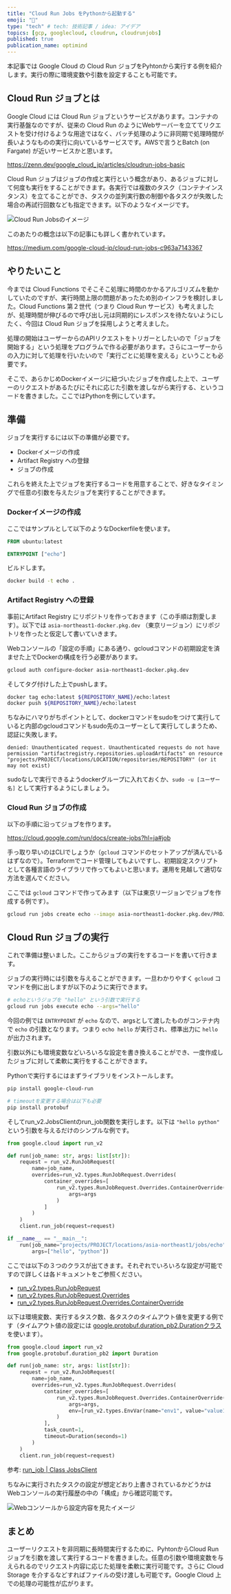 ```yaml
---
title: "Cloud Run Jobs をPythonから起動する"
emoji: "🐘"
type: "tech" # tech: 技術記事 / idea: アイデア
topics: [gcp, googlecloud, cloudrun, cloudrunjobs]
published: true
publication_name: optimind
---
```


本記事では Google Cloud の Cloud Run ジョブをPyhtonから実行する例を紹介します。実行の際に環境変数や引数を設定することも可能です。

## Cloud Run ジョブとは

Google Cloud には Cloud Run ジョブというサービスがあります。コンテナの実行基盤なのですが、従来の Cloud Run のようにWebサーバーを立ててリクエストを受け付けるような用途ではなく、バッチ処理のように非同期で処理時間が長いようなものの実行に向いているサービスです。AWSで言うとBatch (on Fargate) が近いサービスかと思います。

https://zenn.dev/google_cloud_jp/articles/cloudrun-jobs-basic

Cloud Run ジョブはジョブの作成と実行という概念があり、あるジョブに対して何度も実行をすることができます。各実行では複数のタスク（コンテナインスタンス）を立てることができ、タスクの並列実行数の制御や各タスクが失敗した場合の再試行回数なども指定できます。以下のようなイメージです。

![Cloud Run Jobsのイメージ](/images/run-cloudrun-jobs/cloud_run_concept.webp)

このあたりの概念は以下の記事にも詳しく書かれています。

https://medium.com/google-cloud-jp/cloud-run-jobs-c963a7143367

## やりたいこと

今までは Cloud Functions でそこそこ処理に時間のかかるアルゴリズムを動かしていたのですが、実行時間上限の問題があったため別のインフラを検討しました。Cloud Functions 第２世代（つまり Cloud Run サービス）も考えましたが、処理時間が伸びるので呼び出し元は同期的にレスポンスを待たないようにしたく、今回は Cloud Run ジョブを採用しようと考えました。

処理の開始はユーザーからのAPIリクエストをトリガーとしたいので「ジョブを開始する」という処理をプログラムで作る必要があります。さらにユーザーからの入力に対して処理を行いたいので「実行ごとに処理を変える」ということも必要です。

そこで、あらかじめDockerイメージに紐づいたジョブを作成した上で、ユーザーのリクエストがあるたびにそれに応じた引数を渡しながら実行する、というコードを書きました。ここではPythonを例にしています。

## 準備

ジョブを実行するには以下の準備が必要です。

- Dockerイメージの作成
- Artifact Registry への登録
- ジョブの作成

これらを終えた上でジョブを実行するコードを用意することで、好きなタイミングで任意の引数を与えたジョブを実行することができます。

### Dockerイメージの作成

ここではサンプルとして以下のようなDockerfileを使います。

```Dockerfile
FROM ubuntu:latest

ENTRYPOINT ["echo"]
```

ビルドします。

```sh
docker build -t echo .
```

### Artifact Registry への登録

事前にArtifact Registry にリポジトリを作っておきます（この手順は割愛します）。以下では `asia-northeast1-docker.pkg.dev` （東京リージョン）にリポジトリを作ったと仮定して書いていきます。

Webコンソールの「設定の手順」にある通り、gcloudコマンドの初期設定を済ませた上でDockerの構成を行う必要があります。

```sh
gcloud auth configure-docker asia-northeast1-docker.pkg.dev
```

そしてタグ付けした上でpushします。

```sh
docker tag echo:latest ${REPOSITORY_NAME}/echo:latest
docker push ${REPOSITORY_NAME}/echo:latest
```

ちなみにハマりがちポイントとして、dockerコマンドをsudoをつけて実行していると内部のgcloudコマンドもsudo先のユーザーとして実行してしまうため、認証に失敗します。

```text
denied: Unauthenticated request. Unauthenticated requests do not have permission "artifactregistry.repositories.uploadArtifacts" on resource "projects/PROJECT/locations/LOCATION/repositories/REPOSITORY" (or it may not exist)
```

sudoなしで実行できるようdockerグループに入れておくか、`sudo -u [ユーザー名]` として実行するようにしましょう。

### Cloud Run ジョブの作成

以下の手順に沿ってジョブを作ります。

https://cloud.google.com/run/docs/create-jobs?hl=ja#job

手っ取り早いのはCLIでしょうか（`gcloud` コマンドのセットアップが済んでいるはずなので）。Terraformでコード管理してもよいですし、初期設定スクリプトとして各種言語のライブラリで作ってもよいと思います。運用を見越して適切な方法を選んでください。

ここでは `gcloud` コマンドで作ってみます（以下は東京リージョンでジョブを作成する例です）。

```sh
gcloud run jobs create echo --image asia-northeast1-docker.pkg.dev/PROJECT_ID/REPO_NAME/echo:latest --region asia-northeast1
```

## Cloud Run ジョブの実行

これで準備は整いました。ここからジョブの実行をするコードを書いて行きます。

ジョブの実行時には引数を与えることができます。一旦わかりやすく `gcloud` コマンドを例に出しますが以下のように実行できます。

```sh
# echoというジョブを "hello" という引数で実行する
gcloud run jobs execute echo --args="hello"
```

今回の例では `ENTRYPOINT` が `echo` なので、argsとして渡したものがコンテナ内で `echo` の引数となります。つまり `echo hello` が実行され、標準出力に `hello` が出力されます。

引数以外にも環境変数などいろいろな設定を書き換えることができ、一度作成したジョブに対して柔軟に実行をすることができます。

Pythonで実行するにはまずライブラリをインストールします。

```sh
pip install google-cloud-run

# timeoutを変更する場合は以下も必要
pip install protobuf
```

そしてrun_v2.JobsClientのrun_job関数を実行します。以下は `"hello python"` という引数を与えるだけのシンプルな例です。

```py
from google.cloud import run_v2

def run(job_name: str, args: list[str]):
    request = run_v2.RunJobRequest(
        name=job_name,
        overrides=run_v2.types.RunJobRequest.Overrides(
            container_overrides=[
                run_v2.types.RunJobRequest.Overrides.ContainerOverride(
                    args=args
                )
            ]
        )
    )
    client.run_job(request=request)

if __name__ == "__main__":
    run(job_name="projects/PROJECT/locations/asia-northeast1/jobs/echo",
        args=["hello", "python"])
```

ここでは以下の３つのクラスが出てきます。それぞれでいろいろな設定が可能ですので詳しくは各ドキュメントをご参照ください。

- [run_v2.types.RunJobRequest](https://cloud.google.com/python/docs/reference/run/latest/google.cloud.run_v2.types.RunJobRequest)
- [run_v2.types.RunJobRequest.Overrides](https://cloud.google.com/python/docs/reference/run/latest/google.cloud.run_v2.types.RunJobRequest.Overrides)
- [run_v2.types.RunJobRequest.Overrides.ContainerOverride](https://cloud.google.com/python/docs/reference/run/latest/google.cloud.run_v2.types.RunJobRequest.Overrides.ContainerOverride)

以下は環境変数、実行するタスク数、各タスクのタイムアウト値を変更する例です（タイムアウト値の設定には [google.protobuf.duration_pb2.Durationクラス](https://googleapis.dev/python/protobuf/latest/google/protobuf/duration_pb2.html) を使います）。

```py
from google.cloud import run_v2
from google.protobuf.duration_pb2 import Duration

def run(job_name: str, args: list[str]):
    request = run_v2.RunJobRequest(
        name=job_name,
        overrides=run_v2.types.RunJobRequest.Overrides(
            container_overrides=[
                run_v2.types.RunJobRequest.Overrides.ContainerOverride(
                    args=args,
                    env=[run_v2.types.EnvVar(name="env1", value="value1")]
                )
            ],
            task_count=1,
            timeout=Duration(seconds=1)
        )
    )
    client.run_job(request=request)
```

参考: [run_job | Class JobsClient](https://cloud.google.com/python/docs/reference/run/latest/google.cloud.run_v2.services.jobs.JobsClient#google_cloud_run_v2_services_jobs_JobsClient_run_job)

ちなみに実行されたタスクの設定が想定どおり上書きされているかどうかはWebコンソールの実行履歴の中の「構成」から確認可能です。

![Webコンソールから設定内容を見たイメージ](/images/run-cloudrun-jobs/task_config.webp)


## まとめ

ユーザーリクエストを非同期に長時間実行するために、PyhtonからCloud Run ジョブを引数を渡して実行するコードを書きました。任意の引数や環境変数を与えられるのでリクエスト内容に応じた処理を柔軟に実行可能です。さらに Cloud Storage を介するなどすればファイルの受け渡しも可能です。Google Cloud 上での処理の可能性が広がります。
